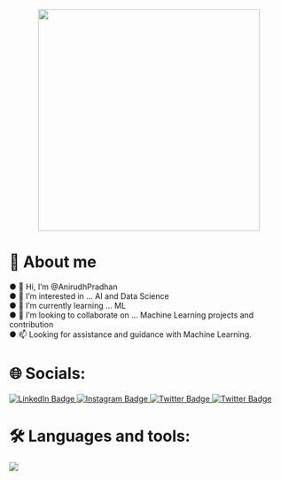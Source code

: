  <div id="header" align="center">
  <img src="https://media.giphy.com/media/f3iwJFOVOwuy7K6FFw/giphy.gif" width="400"/><br>
  <img src="https://visitcount.itsvg.in/api?id=AnirudhPradhan&icon=2&color=1" alt=""/>
 </div>
<h1>💫 About me </h1>
● 👋 Hi, I’m @AnirudhPradhan <br>
● 👀 I’m interested in ... AI and Data Science <br>
● 🌱 I’m currently learning ... ML <br>
● 💞️ I’m looking to collaborate on ... Machine Learning projects and contribution <br>
● 📫 Looking for assistance and guidance with Machine Learning. <br>
 <h1>🌐 Socials: </h1>
  <div id="badges">
  <a href="https://www.linkedin.com/in/anirudhpradhan/">
    <img src="https://img.shields.io/badge/LinkedIn-%230077B5.svg?logo=linkedin&logoColor=white" alt="LinkedIn Badge"/>
  </a>
  <a href="https://www.instagram.com/_.anirudh.roshan._/">
    <img src="https://img.shields.io/badge/Instagram-%23E4405F.svg?logo=Instagram&logoColor=white" alt="Instagram Badge"/>
  </a>
  <a href="your-twitter-URL">
    <img src="https://img.shields.io/badge/Twitter-%231DA1F2.svg?logo=Twitter&logoColor=white" alt="Twitter Badge"/>
  </a>
   <a href="https://www.codechef.com/users/anipradhan04">
    <img src="https://img.shields.io/badge/Codechef-964B00?style=for-the-badge&logo=codechef" alt="Twitter Badge"/>
  </a>
</div>

<h1>🛠 Languages and tools: </h1>
<img src="https://skillicons.dev/icons?i=react,mongodb,django,figma,git,c,cpp,py,tailwind,bootstrap&theme=dark" />

<!---<h1>🔥 My stats: </h1>
<div align="left">
<img src="https://github-readme-stats.vercel.app/api/top-langs/?username=AnirudhPradhan&theme=dark&hide_border=false&include_all_commits=true&count_private=true&layout=compact" alt=""/>
</div>
<img src="https://github-readme-activity-graph.vercel.app/graph?username=AnirudhPradhan&theme=github-compact">
<!---
AnirudhPradhan/AnirudhPradhan is a ✨ special ✨ repository because its `README.md` (this file) appears on your GitHub profile.
You can click the Preview link to take a look at your changes.
--->

